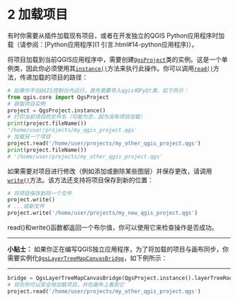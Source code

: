 # 2 加载项目

有时你需要从插件加载现有项目，或者在开发独立的QGIS Python应用程序时加载（请参阅：[Python应用程序](1 引言.html#14-python应用程序)）。

将项目加载到当前QGIS应用程序中，需要创建[`QgsProject`](https://qgis.org/pyqgis/3.4/core/QgsProject.html#qgis.core.QgsProject)类的实例。这是一个单例类，因此你必须使用其[`instance()`](https://qgis.org/pyqgis/3.4/core/QgsProject.html#qgis.core.QgsProject.instance)方法来执行此操作。你可以调用[`read()`](https://qgis.org/pyqgis/3.4/core/QgsProject.html#qgis.core.QgsProject.read)方法，传递加载的项目的路径：

```python
# 如果你不在QGIS控制台内运行，首先需要导入qgis和PyQt类，如下所示：
from qgis.core import QgsProject
# 获取项目实例
project = QgsProject.instance()
# 打印当前项目的文件名（可能为空，因为没有项目加载）
print(project.fileName())
'/home/user/projects/my_qgis_project.qgs'
# 加载另一个项目
project.read('/home/user/projects/my_other_qgis_project.qgs')
print(project.fileName())
# '/home/user/projects/my_other_qgis_project.qgs'
```

如果需要对项目进行修改（例如添加或删除某些图层）并保存更改，请调用[`write()`](https://qgis.org/pyqgis/3.4/core/QgsProject.html#qgis.core.QgsProject.write)方法。该方法还支持将项目保存到新的位置：

```python
# 将项目保存到同一个文件
project.write()
# ...或新文件
project.write('/home/user/projects/my_new_qgis_project.qgs')
```

read()和write()函数都返回一个布尔值，你可以使用它来检查操作是否成功。

------

**小贴士：** 如果你正在编写QGIS独立应用程序，为了将加载的项目与画布同步，你需要实例化[`QgsLayerTreeMapCanvasBridge`](https://qgis.org/pyqgis/3.4/gui/QgsLayerTreeMapCanvasBridge.html#qgis.gui.QgsLayerTreeMapCanvasBridge)，如下例所示：

------

```python
bridge = QgsLayerTreeMapCanvasBridge(QgsProject.instance().layerTreeRoot(), canvas)
# 现在你可以安全地加载项目，并在画布上看到它
project.read('/home/user/projects/my_other_qgis_project.qgs')
```